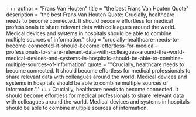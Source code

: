 +++
author = "Frans Van Houten"
title = "the best Frans Van Houten Quote"
description = "the best Frans Van Houten Quote: Crucially, healthcare needs to become connected. It should become effortless for medical professionals to share relevant data with colleagues around the world. Medical devices and systems in hospitals should be able to combine multiple sources of information."
slug = "crucially-healthcare-needs-to-become-connected-it-should-become-effortless-for-medical-professionals-to-share-relevant-data-with-colleagues-around-the-world-medical-devices-and-systems-in-hospitals-should-be-able-to-combine-multiple-sources-of-information"
quote = '''Crucially, healthcare needs to become connected. It should become effortless for medical professionals to share relevant data with colleagues around the world. Medical devices and systems in hospitals should be able to combine multiple sources of information.'''
+++
Crucially, healthcare needs to become connected. It should become effortless for medical professionals to share relevant data with colleagues around the world. Medical devices and systems in hospitals should be able to combine multiple sources of information.
